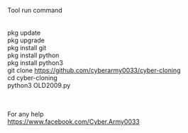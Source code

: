 Tool run command <br> <br> <br>
pkg update <br>
pkg upgrade <br>
pkg install git <br>
pkg install python <br>
pkg install python3 <br>
git clone https://github.com/cyberarmy0033/cyber-cloning <br>
cd cyber-cloning <br>
python3 OLD2009.py <br> <br> <br>
  
  
For any help <br>
https://www.facebook.com/Cyber.Army0033
  
